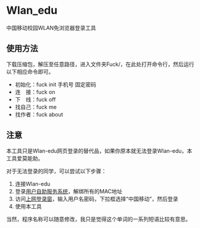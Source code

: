 # Wlan_edu
中国移动校园WLAN免浏览器登录工具
## 使用方法
下载压缩包，解压至任意路径，进入文件夹Fuck/，在此处打开命令行，然后运行以下相应命令即可。
- 初始化：fuck init 手机号 固定密码
- 连　接：fuck on
- 下　线：fuck off
- 找自己：fuck me
- 找作者：fuck about
## 注意
本工具只是Wlan-edu网页登录的替代品，如果你原本就无法登录Wlan-edu，本工具爱莫能助。

对于无法登录的同学，可以尝试以下步骤：
1. 连接Wlan-edu
2. 登录[用户自助服务系统](http://192.168.210.100)，解绑所有的MAC地址
3. 访问[上网登录窗](http://192.168.210.111)，输入用户名密码，下拉框选择“中国移动”，然后登录
4. 使用本工具

当然，程序名称可以随意修改，我只是觉得这个单词的一系列短语比较有意思。
